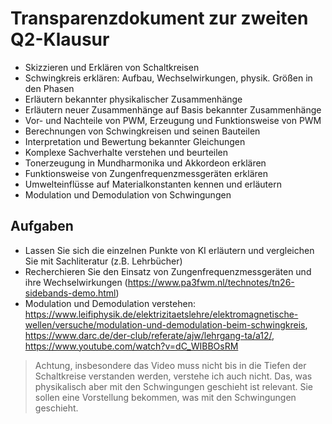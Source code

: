 Transparenzdokument zur zweiten Q2-Klausur
==================

- Skizzieren und Erklären von Schaltkreisen
- Schwingkreis erklären: Aufbau, Wechselwirkungen, physik. Größen in den Phasen
- Erläutern bekannter physikalischer Zusammenhänge
- Erläutern neuer Zusammenhänge auf Basis bekannter Zusammenhänge
- Vor- und Nachteile von PWM, Erzeugung und Funktionsweise von PWM
- Berechnungen von Schwingkreisen und seinen Bauteilen
- Interpretation und Bewertung bekannter Gleichungen
- Komplexe Sachverhalte verstehen und beurteilen
- Tonerzeugung in Mundharmonika und Akkordeon erklären
- Funktionsweise von Zungenfrequenzmessgeräten erklären
- Umwelteinflüsse auf Materialkonstanten kennen und erläutern
- Modulation und Demodulation von Schwingungen

## Aufgaben

- Lassen Sie sich die einzelnen Punkte von KI erläutern und vergleichen Sie mit Sachliteratur (z.B. Lehrbücher)
- Recherchieren Sie den Einsatz von Zungenfrequenzmessgeräten und ihre Wechselwirkungen (https://www.pa3fwm.nl/technotes/tn26-sidebands-demo.html)
- Modulation und Demodulation verstehen: https://www.leifiphysik.de/elektrizitaetslehre/elektromagnetische-wellen/versuche/modulation-und-demodulation-beim-schwingkreis, https://www.darc.de/der-club/referate/ajw/lehrgang-ta/a12/, https://www.youtube.com/watch?v=dC_WIBBOsRM

> Achtung, insbesondere das Video muss nicht bis in die Tiefen der Schaltkreise verstanden werden, verstehe ich auch nicht. Das, was physikalisch aber mit den Schwingungen geschieht ist relevant. Sie sollen eine Vorstellung bekommen, was mit den Schwingungen geschieht.
